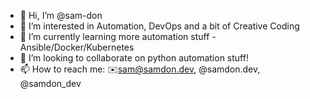 - 👋 Hi, I’m @sam-don
- 👀 I’m interested in Automation, DevOps and a bit of Creative Coding
- 🌱 I’m currently learning more automation stuff - Ansible/Docker/Kubernetes
- 💞️ I’m looking to collaborate on python automation stuff!
- 📫 How to reach me: ✉️sam@samdon.dev, @samdon.dev, @samdon_dev

<!---
sam-don/sam-don is a ✨ special ✨ repository because its `README.md` (this file) appears on your GitHub profile.
You can click the Preview link to take a look at your changes.
--->
